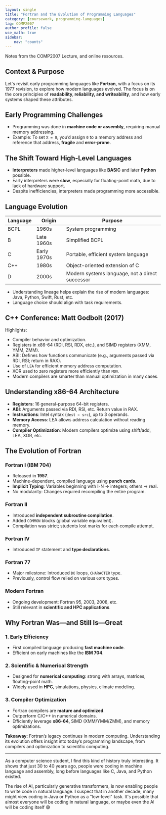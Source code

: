 ```yaml
---
layout: single
title: "Fortran and the Evolution of Programming Languages"
category: [coursework, programming-languages]
tag: COMP2007
author_profile: false
use_math: true
sidebar:
    nav: "counts"
---
```


Notes from the COMP2007 Lecture, and online resources.

## Context & Purpose
Let's revisit early programming languages like **Fortran**, with a focus on its 1977 revision, to explore how modern languages evolved. The focus is on the core principles of **readability, reliability, and writeability**, and how early systems shaped these attributes.

## Early Programming Challenges
- Programming was done in **machine code or assembly**, requiring manual memory addressing.
- Example: To set `X = 0`, you’d assign `0` to a memory address and reference that address, **fragile** and **error-prone**.

## The Shift Toward High-Level Languages
- **Interpreters** made higher-level languages like **BASIC** and later **Python** possible.
- Early interpreters were **slow**, especially for floating-point math, due to lack of hardware support.
- Despite inefficiencies, interpreters made programming more accessible.

## Language Evolution

| Language | Origin       | Purpose                                         |
|----------|--------------|-------------------------------------------------|
| BCPL     | 1960s        | System programming                              |
| B        | Late 1960s   | Simplified BCPL                                 |
| C        | Early 1970s  | Portable, efficient system language             |
| C++      | 1980s        | Object-oriented extension of C                  |
| D        | 2000s        | Modern systems language, not a direct successor |

- Understanding lineage helps explain the rise of modern languages: Java, Python, Swift, Rust, etc.
- Language choice should align with task requirements.

## C++ Conference: Matt Godbolt (2017)
Highlights:
- Compiler behavior and optimization.
- Registers in x86-64 (RDI, RSI, RDX, etc.), and SIMD registers (XMM, YMM, ZMM).
- ABI: Defines how functions communicate (e.g., arguments passed via RDI, RSI; return in RAX).
- Use of `LEA` for efficient memory address computation.
- XOR used to zero registers more efficiently than `MOV`.
- Modern compilers are smarter than manual optimization in many cases.

## Understanding x86-64 Architecture
- **Registers**: 16 general-purpose 64-bit registers.
- **ABI**: Arguments passed via RDI, RSI, etc. Return value in RAX.
- **Instructions**: Intel syntax (`dest ← src`), up to 3 operands.
- **Memory Access**: LEA allows address calculation without reading memory.
- **Compiler Optimization**: Modern compilers optimize using shift/add, LEA, XOR, etc.

## The Evolution of Fortran

### Fortran I (IBM 704)
- Released in **1957**.
- Machine-dependent, compiled language using **punch cards**.
- **Implicit Typing**: Variables beginning with I-N → integers; others → real.
- No modularity: Changes required recompiling the entire program.

### Fortran II
- Introduced **independent subroutine compilation**.
- Added `COMMON` blocks (global variable equivalent).
- Compilation was strict; students lost marks for each compile attempt.

### Fortran IV
- Introduced `IF` statement and **type declarations**.

### Fortran 77
- Major milestone: Introduced `DO` loops, `CHARACTER` type.
- Previously, control flow relied on various `GOTO` types.

### Modern Fortran
- Ongoing development: Fortran 95, 2003, 2008, etc.
- Still relevant in **scientific and HPC applications**.

## Why Fortran Was—and Still Is—Great

### 1. Early Efficiency
- First compiled language producing **fast machine code**.
- Efficient on early machines like the **IBM 704**.

### 2. Scientific & Numerical Strength
- Designed for **numerical computing**: strong with arrays, matrices, floating-point math.
- Widely used in **HPC**, simulations, physics, climate modeling.

### 3. Compiler Optimization
- Fortran compilers are **mature and optimized**.
- Outperform C/C++ in numerical domains.
- Efficiently leverage **x86-64**, SIMD (XMM/YMM/ZMM), and memory optimizations.

**Takeaway**: Fortran’s legacy continues in modern computing. Understanding its evolution offers insight into today’s programming landscape, from compilers and optimization to scientific computing.


--- 

As a computer science student, I find this kind of history truly interesting. It shows that just 30 to 40 years ago, people were coding in machine language and assembly, long before languages like C, Java, and Python existed.

The rise of AI, particularly generative transformers, is now enabling people to write code in natural language. I suspect that in another decade, many might view coding in Java or Python as a "low-level" task. It's possible that almost everyone will be coding in natural language, or maybe even the AI will be coding itself 😅